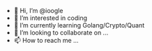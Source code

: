 - 👋 Hi, I’m @ioogle
- 👀 I’m interested in coding
- 🌱 I’m currently learning Golang/Crypto/Quant
- 💞️ I’m looking to collaborate on ...
- 📫 How to reach me ...

<!---
ioogle/ioogle is a ✨ special ✨ repository because its `README.md` (this file) appears on your GitHub profile.
You can click the Preview link to take a look at your changes.
--->

